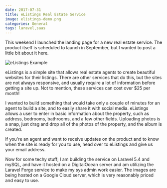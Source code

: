 ```yaml
---
date: 2017-07-31
title: eListings Real Estate Service
image: elistings-demo.png
categories: General
tags: laravel,saas
---
```

This weekend I launched the landing page for a new real estate service.  The product itself is scheduled to launch in September, but I wanted to post a little bit about it here.

![eListings Example](/images/elistings-responsive.png)

eListings is a simple site that allows real estate agents to create beautiful websites for their listings. There are other services that do this, but the sites are not always responsive, and usually require a lot of information before getting a site up.  Not to mention, these services can cost over $25 per month!

I wanted to build something that would take only a couple of minutes for an agent to build a site, and to easily share it with social media.  eListings allows a user to enter in basic information about the property, such as address, bedrooms, bathrooms, and a few other fields.  Uploading photos is a snap, just drag and drop all of the photos of the property, and the album is created.

If you're an agent and want to receive updates on the product and to know when the site is ready for you to use, head over to eListings and give us your email address.

Now for some techy stuff; I am building the service on Laravel 5.4 and mySQL, and have it hosted on a DigitalOcean server and am utilizing the Laravel Forge service to make my sys admin work easier.  The images are being hosted on a Google Cloud server, which is very reasonably priced and easy to use.